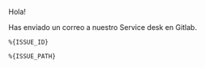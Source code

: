 Hola!

Has enviado un correo a nuestro Service desk en Gitlab.

```
%{ISSUE_ID}
```

```
%{ISSUE_PATH}
```

